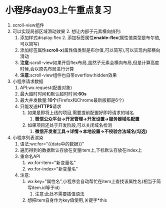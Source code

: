 # 小程序day03上午重点复习

1. scroll-view组件
1. 可以实现局部区域滑动效果
   2. 想让内部子元素横向排列:
   1. 添加样式display:flex
      2. 添加标签属性**enable-flex**(属性值类型是布尔值,可以简写)
   3. 添加标签属性**scroll-x**(属性值类型是布尔值,可以简写),可以实现内部横向滑动
   4. **注意**:scroll-view如果开启flex布局,虽然子元素会横向布局,但是计算高度时候,会以原先布局进行计算
   5. **注意**:scroll-view组件也自带overflow:hidden效果
2. 小程序请求数据
   1. API:wx.request(配置对象)
   2. 最大超时时间和默认超时时间:**60s**
   3. 最大并发数量:**10个**(Firefox和Chrome最新版都是6个)
   4. 只能发送**HTTPS**请求
      1. 如果是即将上线的项目,需要提前配置好即将请求的域名
         1. **微信公众平台->开发管理->开发设置->服务器域名配置**
      2. 如果项目还处于开发阶段,可以关闭域名检测
         1. **微信开发者工具->详情->本地设置->不校验合法域名(勾选)**
3. 小程序列表渲染
   1. 语法:wx:for="{{data中的数据}}"
   2. 遍历得到的数据默认存放在变量item上,下标默认存放在index上
   3. 重命名API
      1. wx:for-item="新变量名"
      2. wx:for-index="新变量名"
   4. 注意:
      1. wx:key="属性名",小程序会自动帮忙在item上查找该属性名(相当于简写item.id等于id)
         1. 注意:此处不需要插值语法
      2. 想把item自身作为key值使用,关键字*this

